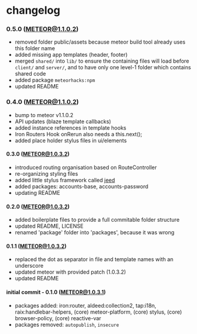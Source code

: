 changelog
=========


### 0.5.0 (METEOR@1.1.0.2)

+   removed folder public/assets because meteor build tool already uses this folder name
+   added missing app templates (header, footer)
+   merged ``shared/`` into ``lib/`` to ensure the containing files will
    load before ``client/`` and ``server/``, and to have only one level-1 folder which contains
    shared code
+   added package ``meteorhacks:npm``
+   updated README


### 0.4.0 (METEOR@1.1.0.2)

+   bump to meteor v1.1.0.2
+   API updates (blaze template callbacks)
+   added instance references in template hooks
+   Iron Routers Hook onRerun also needs a this.next();
+   added place holder stylus files in ui/elements


#### 0.3.0 (METEOR@1.0.3.2)

+   introduced routing organisation based on RouteController
+   re-organizing styling files
+   added little stylus framework called [jeed](https://github.com/mojotech/jeet)
+   added packages: accounts-base, accounts-password
+   updating README


#### 0.2.0 (METEOR@1.0.3.2)

+   added boilerplate files to provide a full commitable folder structure
+   updated README, LICENSE
+   renamed 'package' folder into 'packages', because it was wrong


#### 0.1.1 (METEOR@1.0.3.2)

+   replaced the dot as separator in file and template names with an underscore
+   updated meteor with provided patch (1.0.3.2)
+   updated README


#### initial commit - 0.1.0 (METEOR@1.0.3.1)

+   packages added: iron:router, aldeed:collection2, tap:i18n, raix:handlebar-helpers,
    (core) meteor-platform, (core) stylus, (core) browser-policy, (core) reactive-var
+   packages removed: ``autopublish``, ``insecure``